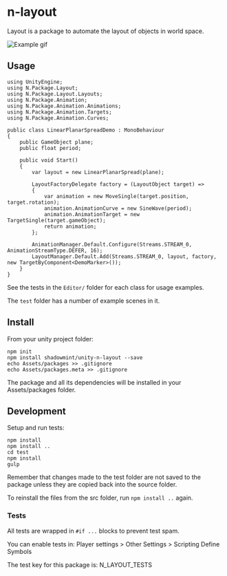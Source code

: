 # n-layout

Layout is a package to automate the layout of objects in world space.

![Example gif](https://raw.github.com/shadowmint/unity-n-layout/master/media/demo.gif)

## Usage

    using UnityEngine;
    using N.Package.Layout;
    using N.Package.Layout.Layouts;
    using N.Package.Animation;
    using N.Package.Animation.Animations;
    using N.Package.Animation.Targets;
    using N.Package.Animation.Curves;

    public class LinearPlanarSpreadDemo : MonoBehaviour
    {
        public GameObject plane;
        public float period;

        public void Start()
        {
            var layout = new LinearPlanarSpread(plane);

            LayoutFactoryDelegate factory = (LayoutObject target) =>
            {
                var animation = new MoveSingle(target.position, target.rotation);
                animation.AnimationCurve = new SineWave(period);
                animation.AnimationTarget = new TargetSingle(target.gameObject);
                return animation;
            };

            AnimationManager.Default.Configure(Streams.STREAM_0, AnimationStreamType.DEFER, 16);
            LayoutManager.Default.Add(Streams.STREAM_0, layout, factory, new TargetByComponent<DemoMarker>());
        }
    }

See the tests in the `Editor/` folder for each class for usage examples.

The `test` folder has a number of example scenes in it.

## Install

From your unity project folder:

    npm init
    npm install shadowmint/unity-n-layout --save
    echo Assets/packages >> .gitignore
    echo Assets/packages.meta >> .gitignore

The package and all its dependencies will be installed in
your Assets/packages folder.

## Development

Setup and run tests:

    npm install
    npm install ..
    cd test
    npm install
    gulp

Remember that changes made to the test folder are not saved to the package
unless they are copied back into the source folder.

To reinstall the files from the src folder, run `npm install ..` again.

### Tests

All tests are wrapped in `#if ...` blocks to prevent test spam.

You can enable tests in: Player settings > Other Settings > Scripting Define Symbols

The test key for this package is: N_LAYOUT_TESTS
